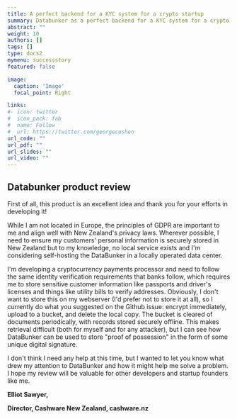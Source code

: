 ```yaml
---
title: A perfect backend for a KYC system for a crypto startup
summary: Databunker as a perfect backend for a KYC system for a crypto startup.
abstract: ""
weight: 10
authors: []
tags: []
type: docs2
mymenu: successstory
featured: false

image:
  caption: 'Image'
  focal_point: Right

links:
#- icon: twitter
#  icon_pack: fab
#  name: Follow
#  url: https://twitter.com/georgecushen
url_code: ""
url_pdf: ""
url_slides: ""
url_video: ""
---
```

## Databunker product review

First of all, this product is an excellent idea and thank you for your efforts in developing it!

While I am not located in Europe, the principles of GDPR are important to me and align well with New Zealand's privacy laws. Wherever possible, I need to ensure my customers' personal information is securely stored in New Zealand but to my knowledge, no local service exists and I'm considering self-hosting the DataBunker in a locally operated data center.

I'm developing a cryptocurrency payments processor and need to follow the same identity verification requirements that banks follow, which requires me to store sensitive customer information like passports and driver's licenses and things like utility bills to verify addresses. Obviously, I don't want to store this on my webserver (I'd prefer not to store it at all), so I currently do what you suggested on the Github issue: encrypt immediately, upload to a bucket, and delete the local copy. The bucket is cleared of documents periodically, with records stored securely offline. This makes retrieval difficult (both for myself and for any attacker), but I can see how DataBunker can be used to store "proof of possession" in the form of some unique digital signature.

I don't think I need any help at this time, but I wanted to let you know what drew my attention to DataBunker and how it might help me solve a problem. I hope my review will be valuable for other developers and startup founders like me.

**Elliot Sawyer,**

**Director, Cashware New Zealand, cashware.nz**
